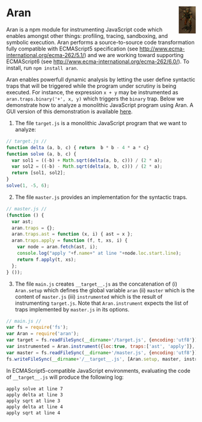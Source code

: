 # Aran <img src="aran.png" align="right" alt="aran-logo" title="Aran Linvail"/>

Aran is a npm module for instrumenting JavaScript code which enables amongst other things: profiling, tracing, sandboxing, and symbolic execution. Aran performs a source-to-source code transformation fully compatible with ECMAScript5 specification (see http://www.ecma-international.org/ecma-262/5.1/) and we are working toward supporting ECMAScript6 (see http://www.ecma-international.org/ecma-262/6.0/). To install, run `npm install aran`.

Aran enables powerfull dynamic analysis by letting the user define syntactic traps that will be triggered while the program under scrutiny is being executed.
For instance, the expression `x + y` may be instrumented as `aran.traps.binary('+', x, y)` which triggers the `binary` trap.
Below we demonstrate how to analyze a monolithic JavaScript program using Aran.
A GUI version of this demonstration is available [here](https://rawgit.com/lachrist/aran/master/glitterdust/demo.html).

1. The file `target.js` is a monolithic JavaScript program that we want to analyze:

  ```javascript
  // target.js //
  function delta (a, b, c) { return  b * b - 4 * a * c}
  function solve (a, b, c) {
    var sol1 = ((-b) + Math.sqrt(delta(a, b, c))) / (2 * a);
    var sol2 = ((-b) - Math.sqrt(delta(a, b, c))) / (2 * a);
    return [sol1, sol2];
  }
  solve(1, -5, 6);
  ```

2. The file `master.js` provides an implementation for the syntactic traps.

  ```javascript
  // master.js //
  (function () {
    var ast;
    aran.traps = {};
    aran.traps.ast = function (x, i) { ast = x };
    aran.traps.apply = function (f, t, xs, i) {
      var node = aran.fetch(ast, i);
      console.log("apply "+f.name+" at line "+node.loc.start.line);
      return f.apply(t, xs);
    };
  } ());
  ```

3. The file `main.js` creates `__target__.js` as the concatenation of (i) `Aran.setup` which defines the global variable `aran` (ii) `master` which is the content of `master.js` (iii) `instrumented` which is the result of instrumenting `target.js`. Note that `Aran.instrument` expects the list of traps implemented by `master.js` in its options.

  ```javascript
  // main.js //
  var fs = require('fs');
  var Aran = require('aran');
  var target = fs.readFileSync(__dirname+'/target.js', {encoding:'utf8'});
  var instrumented = Aran.instrument({loc:true, traps:['ast', 'apply']}, target);
  var master = fs.readFileSync(__dirname+'/master.js', {encoding:'utf8'});
  fs.writeFileSync(__dirname+'/__target__.js', [Aran.setup, master, instrumented].join('\n'));
  ```

In ECMAScript5-compatible JavaScript environments, evaluating the code of `__target__.js` will produce the following log: 

```
apply solve at line 7
apply delta at line 3
apply sqrt at line 3
apply delta at line 4
apply sqrt at line 4
```
